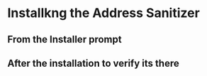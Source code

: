 # Installkng the Address Sanitizer

## From the Installer prompt

## After the installation to verify its there

